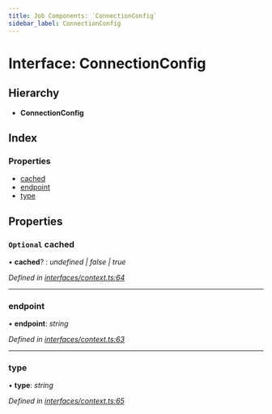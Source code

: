 ```yaml
---
title: Job Components: `ConnectionConfig`
sidebar_label: ConnectionConfig
---
```


# Interface: ConnectionConfig

## Hierarchy

* **ConnectionConfig**

## Index

### Properties

* [cached](connectionconfig.md#optional-cached)
* [endpoint](connectionconfig.md#endpoint)
* [type](connectionconfig.md#type)

## Properties

### `Optional` cached

• **cached**? : *undefined | false | true*

*Defined in [interfaces/context.ts:64](https://github.com/terascope/teraslice/blob/0ae31df4/packages/job-components/src/interfaces/context.ts#L64)*

___

###  endpoint

• **endpoint**: *string*

*Defined in [interfaces/context.ts:63](https://github.com/terascope/teraslice/blob/0ae31df4/packages/job-components/src/interfaces/context.ts#L63)*

___

###  type

• **type**: *string*

*Defined in [interfaces/context.ts:65](https://github.com/terascope/teraslice/blob/0ae31df4/packages/job-components/src/interfaces/context.ts#L65)*
